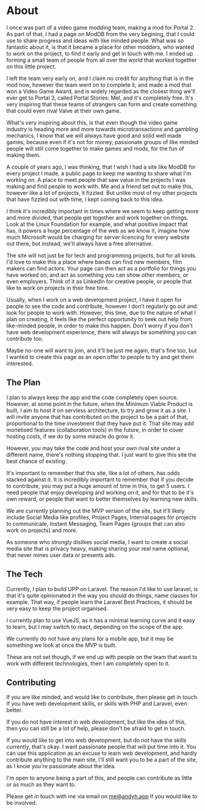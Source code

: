 # About

I once was part of a video game modding team, making a mod for Portal 2. As part of that, I had a page on ModDB from the very begining, that I could use to share progress and ideas with like minded people. What was so fantastic about it, is that it became a place for other modders, who wanted to work on the project, to find it early and get in touch with me. I ended up forming a small team of people from all over the world that worked together on this little project.

I left the team very early on, and I claim no credit for anything that is in the mod now, however the team went on to complete it, and made a mod that won a Video Game Award, and is widely regarded as the closest thing we'll ever get to Portal 3, called Portal Stories: Mel, and it's completely free. It's very inspiring that these teams of strangers can form and create something that could even rival Valve at their own game.

What's very inspiring about this, is that even though the video game industry is heading more and more towards microtransactions and gambling mechanics, I know that we will always have good and solid well made games, because even if it's not for money, passionate groups of like minded people will still come together to make games and mods, for the fun of making them.

A couple of years ago, I was thinking, that I wish I had a site like ModDB for every project I made, a public page to keep me wanting to share what I'm working on. A place to meet people that saw value in the projects I was making and find people to work with. Me and a friend set out to make this, however like a lot of projects, it fizzled. But unlike most of my other projects that have fizzled out with time, I kept coming back to this idea.

I think it's incredibly important in times where we seem to keep getting more and more divided, that people get together and work together on things. Look at the Linux Foundation for example, and what positive impact that has, it powers a huge percentage of the web as we know it, imagine how much Microsoft would be charging for server licencing for every website out there, but instead, we'll always have a free alternative.

The site will not just be for tech and programming projects, but for all kinds. I'd love to make this a place where bands can find new members, film makers can find actors. Your page can then act as a portfolio for things you have worked on, and act as something you can show other members, or even employers. Think of it as LinkedIn for creative people, or people that like to work on projects in their free time.

Usually, when I work on a web development project, I have it open for people to see the code and contribute, however I don't regularly go out and look for people to work with. However, this time, due to the nature of what I plan on creating, it feels like the perfect opportunity to seek out help from like-minded people, in order to make this happen. Don't worry if you don't have web development experience, there will always be something you can contribute too.

Maybe no-one will want to join, and it'll be just me again, that's fine too, but I wanted to create this page as an open offer to people to try and get them interested.

## The Plan

I plan to always keep the app and the code completely open source. However, at some point in the future, when the Minimum Viable Product is built, I aim to host it on servless architecture, to try and grow it as a site. I will invite anyone that has contributed on the project to be a part of that, proportional to the time investment that they have put it. That site may add monetised features (collaboration tools) in the future, in order to cover hosting costs, if we do by some miracle do grow it.

However, you may take the code and host your own rival site under a different name, there's nothing stopping that. I just want to give this site the best chance of existing.

It's important to remember that this site, like a lot of others, has odds stacked against it. It is incredibly important to remember that if you decide to contribute, you may put a huge amount of time in this, to get 5 users. I need people that enjoy developing and working on it, and for that to be it's own reward, or people that want to better themselves by learning new skills.

We are currently planning out the MVP version of the site, but it'll likely include Social Media like profiles, Project Pages, Internal pages for projects to communicate, Instant Messaging, Team Pages (groups that can also work on projects) and more.

As someone who strongly dislikes social media, I want to create a social media site that is privacy heavy, making sharing your real name optional, that never mines user data or presents ads.

## The Tech

Currently, I plan to build UPP on Laravel. The reason I'd like to use laravel, is that it's quite opinionated in the way you should do things, name classes for example. That way, if people learn the Laravel Best Practices, it should be very easy to keep the project organised.

I currently plan to use VueJS, as it has a minimal learning curve and it easy to learn, but I may switch to react, depending on the scope of the app.

We currently do not have any plans for a mobile app, but it may be something we look at once the MVP is built.

These are not set though, if we end up with people on the team that want to work with different technologies, then I am completely open to it.

## Contributing

If you are like minded, and would like to contribute, then please get in touch. If you have web development skills, or skills with PHP and Laravel, even better.

If you do not have interest in web development, but like the idea of this, then you can still be a lot of help, please don't be afraid to get in touch.

If you would like to get into web development, but do not have the skills currently, that's okay. I want passionate people that will put time into it. You can use this application as an excuse to learn web development, and hardly contribute anything to the main site, I'll still want you to be a part of the site, as I know you're passionate about the idea.

I'm open to anyone being a part of this, and people can contribute as little or as much as they want to.

Please get in touch with me via email on me@andyh.app if you would like to be involved.
